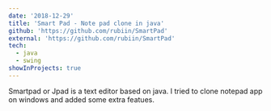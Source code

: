```yaml
---
date: '2018-12-29'
title: 'Smart Pad - Note pad clone in java'
github: 'https://github.com/rubiin/SmartPad'
external: 'https://github.com/rubiin/SmartPad'
tech:
  - java
  - swing
showInProjects: true
---
```


Smartpad or Jpad is a text editor based on java. I tried to clone notepad app on windows and added some extra featues.
